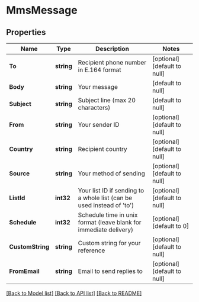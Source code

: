 # MmsMessage

## Properties
Name | Type | Description | Notes
------------ | ------------- | ------------- | -------------
**To** | **string** | Recipient phone number in E.164 format | [optional] [default to null]
**Body** | **string** | Your message | [default to null]
**Subject** | **string** | Subject line (max 20 characters) | [default to null]
**From** | **string** | Your sender ID | [optional] [default to null]
**Country** | **string** | Recipient country | [optional] [default to null]
**Source** | **string** | Your method of sending | [optional] [default to null]
**ListId** | **int32** | Your list ID if sending to a whole list (can be used instead of &#39;to&#39;) | [optional] [default to null]
**Schedule** | **int32** | Schedule time in unix format (leave blank for immediate delivery) | [optional] [default to 0]
**CustomString** | **string** | Custom string for your reference | [optional] [default to null]
**FromEmail** | **string** | Email to send replies to | [optional] [default to null]

[[Back to Model list]](../README.md#documentation-for-models) [[Back to API list]](../README.md#documentation-for-api-endpoints) [[Back to README]](../README.md)


